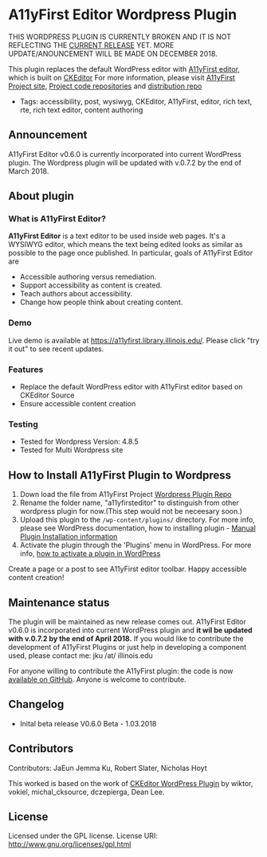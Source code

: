 A11yFirst Editor Wordpress Plugin 
==================================

THIS WORDPRESS PLUGIN IS CURRENTLY BROKEN AND IT IS NOT REFLECTING THE [CURRENT RELEASE](https://github.com/a11yfirst/distribution) YET. MORE UPDATE/ANOUNCEMENT WILL BE MADE ON DECEMBER 2018.

This plugin replaces the default WordPress editor with <a href="https://a11yfirst.library.illinois.edu/demo/distribution/custom/testdrive.html">A11yFirst editor,</a> which is built on [CKEditor](http://ckeditor.com) For more information, please visit [A11yFirst Project site](https://a11yfirst.library.illinois.edu/),
[Project code repositories](https://github.com/a11yfirst) and [distribution repo](https://github.com/a11yfirst/distribution)

* Tags: accessibility, post, wysiwyg, CKEditor, A11yFirst, editor, rich text, rte, rich text editor, content authoring

## Announcement

A11yFirst Editor v0.6.0 is currently incorporated into current WordPress plugin. The Wordpress plugin will be updated with v.0.7.2 by the end of March 2018.

## About plugin

### What is A11yFirst Editor?

<strong>A11yFirst Editor</strong> is a text editor to be used inside web pages. It's a WYSIWYG editor, which means the text being edited looks as similar as possible to the page once published. In particular, goals of A11yFirst Editor are

* Accessible authoring versus remediation.
* Support accessibility as content is created.
* Teach authors about accessibility.
* Change how people think about creating content.

### Demo

Live demo is available at <a href="https://a11yfirst.library.illinois.edu/">https://a11yfirst.library.illinois.edu/</a>. Please click "try it out" to see recent updates.

### Features

* Replace the default WordPress editor with A11yFirst editor based on CKEditor Source
* Ensure accessible content creation

### Testing

* Tested for Wordpress Version: 4.8.5
* Tested for Multi Wordpress site

## How to Install A11yFirst Plugin to Wordpress

1. Down load the file from A11yFirst Project <a href="https://github.com/a11yfirst/wordpress-plugin">Wordpress Plugin Repo</a>
2. Rename the folder name, "a11yfirsteditor" to distinguish from other wordpress plugin for now.(This step would not be neceesary soon.)
2. Upload this plugin to the `/wp-content/plugins/` directory. For more info, please see WordPress documentation, how to installing plugin - [Manual Plugin Installation information]( https://codex.wordpress.org/Managing_Plugins#Installing_Plugins)
2. Activate the plugin through the 'Plugins' menu in WordPress. For more info, [how to activate a plugin in WordPress](https://psdtowp.net/resources/wordpress-plugins/how-to-activate-plugin-wordpress.html)

 Create a page or a post to see A11yFirst editor toolbar. Happy accessible content creation!

## Maintenance status

The plugin will be maintained as new release comes out. A11yFirst Editor v0.6.0 is incorporated into current WordPress plugin and <strong>it wil be updated with v.0.7.2 by the end of April 2018.</strong> If you would like to contribute the development of A11yFirst Plugins or just help in developing a component used, please contact me: jku /at/ illinois.edu

For anyone willing to contribute the A11yFirst plugin: the code is now <a href="https://github.com/a11yfirst/wordpress-plugin">available on GitHub</a>.
Anyone is welcome to contribute. 

## Changelog

* Inital beta release
V0.6.0 Beta - 1.03.2018

## Contributors
Contributors: JaEun Jemma Ku, Robert Slater, Nicholas Hoyt

This worked is based on the work of <a href="https://wordpress.org/plugins/ckeditor-for-wordpress/">CKEditor WordPress Plugin</a> by wiktor, vokiel, michal_cksource, dczepierga, Dean Lee.

## License

Licensed under the GPL license. 
License URI: http://www.gnu.org/licenses/gpl.html



